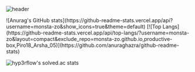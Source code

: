 ![header](https://capsule-render.vercel.app/api?type=transparent&color=auto&height=200&section=header&text=I%20am%20Monster&desc=FE%20Developer&fontSize=50&animation=fadeIn&fontColor=9c54c1&fontAlignY=40)

<div style="display: flex;">
![Anurag's GitHub stats](https://github-readme-stats.vercel.app/api?username=monsta-zo&show_icons=true&theme=default)
[![Top Langs](https://github-readme-stats.vercel.app/api/top-langs/?username=monsta-zo&layout=compact&exclude_repo=monsta-zo.github.io,productive-box,Piro18_Arsha_05)](https://github.com/anuraghazra/github-readme-stats)
</div>


![hyp3rflow's solved.ac stats](https://github-readme-solvedac.hyp3rflow.vercel.app/api/?handle=lezo9911)
